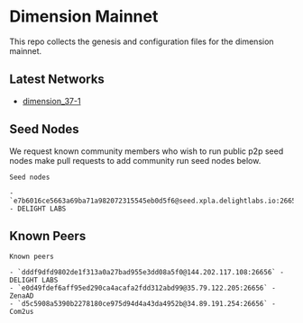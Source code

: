 # Dimension Mainnet

This repo collects the genesis and configuration files for the dimension mainnet. 

## Latest Networks

* [dimension_37-1](./dimension_37-1)

## Seed Nodes

We request known community members who wish to run public p2p seed nodes make pull requests to add community run seed nodes below.

```
Seed nodes

- `e7b6016ce5663a69ba71a982072315545eb0d5f6@seed.xpla.delightlabs.io:26656` - DELIGHT LABS
```

## Known Peers

```
Known peers

- `dddf9dfd9802de1f313a0a27bad955e3dd08a5f0@144.202.117.108:26656` - DELIGHT LABS
- `e0d49fdef6aff95ed290ca4acafa2fdd312abd99@35.79.122.205:26656` - ZenaAD
- `d5c5908a5390b2278180ce975d94d4a43da4952b@34.89.191.254:26656` - Com2us
```

